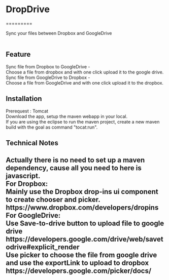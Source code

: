 <h1>DropDrive</h1>
=========

Sync your files between Dropbox and GoogleDrive<br/><br/>

<h2> Feature </h2>
Sync file from Dropbox to GoogleDrive - <br/>
Choose a file from dropbox and with one click upload it to the google drive.<br/>
Sync file from GoogleDrive to Dropbox - <br/>
Choose a file from GoogleDrive and with one click upload it to the dropbox.<br/>

<h2> Installation </h2>
Prerequest : Tomcat <br/>
Download the app, setup the maven webapp in your local. <br/>
If you are using the eclipse to run the maven project, create a new maven build with the goal as command "tocat:run". <br/>

<h2> Technical Notes <h2/>
Actually there is no need to set up a maven dependency, cause all you need to here is javascript. <br/>
For Dropbox: <br/>
Mainly use the Dropbox drop-ins ui component to create chooser and picker. <br/>
https://www.dropbox.com/developers/dropins <br/>
For GoogleDrive: <br/>
Use Save-to-drive button to upload file to google drive https://developers.google.com/drive/web/savetodrive#explicit_render <br/>
Use picker to choose the file from google drive and use the exportLink to upload to dropbox https://developers.google.com/picker/docs/ <br/>




